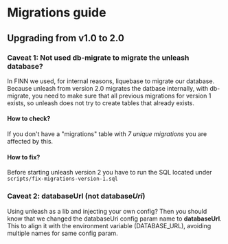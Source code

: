 # Migrations guide

## Upgrading from v1.0 to 2.0

### Caveat 1: Not used db-migrate to migrate the unleash database?
In FINN we used, for internal reasons, liquebase to migrate our database.  
Because unleash from version 2.0 migrates the datbase internally, with db-migrate, 
you need to make sure that all previous migrations for version 1 exists, so unleash
does not try to create tables that already exists. 

#### How to check?
If you don't have a "migrations" table with _7 unique migrations_ you are affected by this. 

#### How to fix?
Before starting unleash version 2 you have to run the SQL located under `scripts/fix-migrations-version-1.sql`

### Caveat 2: databaseUrl (not database*Uri*)
Using unleash as a lib and injecting your own config? Then you should know that we changed the databaseUri config param name to **databaseUrl**. This to align it with the environment variable (DATABASE_URL), avoiding multiple names for same config param. 
